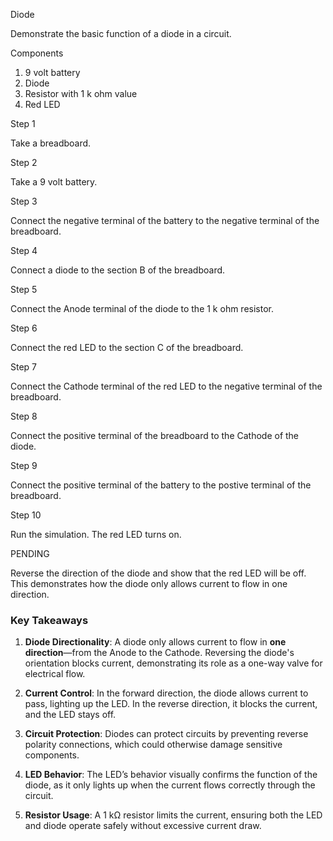 Diode

Demonstrate the basic function of a diode in a circuit.

Components

1. 9 volt battery
2. Diode
3. Resistor with 1 k ohm value
4. Red LED

Step 1

Take a breadboard.

Step 2

Take a 9 volt battery.

Step 3

Connect the negative terminal of the battery to the negative terminal of the breadboard.

Step 4

Connect a diode to the section B of the breadboard.

Step 5

Connect the Anode terminal of the diode to the 1 k ohm resistor.

Step 6

Connect the red LED to the section C of the breadboard.

Step 7

Connect the Cathode terminal of the red LED to the negative terminal of the breadboard.

Step 8

Connect the positive terminal of the breadboard to the Cathode of the diode.

Step 9

Connect the positive terminal of the battery to the postive terminal of the breadboard.

Step 10

Run the simulation. The red LED turns on.

PENDING

Reverse the direction of the diode and show that the red LED will be off. This demonstrates how the diode only allows current to flow in one direction.

### Key Takeaways

1. **Diode Directionality**: A diode only allows current to flow in **one direction**—from the Anode to the Cathode. Reversing the diode's orientation blocks current, demonstrating its role as a one-way valve for electrical flow.

2. **Current Control**: In the forward direction, the diode allows current to pass, lighting up the LED. In the reverse direction, it blocks the current, and the LED stays off.

3. **Circuit Protection**: Diodes can protect circuits by preventing reverse polarity connections, which could otherwise damage sensitive components.

4. **LED Behavior**: The LED’s behavior visually confirms the function of the diode, as it only lights up when the current flows correctly through the circuit.

5. **Resistor Usage**: A 1 kΩ resistor limits the current, ensuring both the LED and diode operate safely without excessive current draw.
